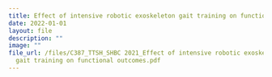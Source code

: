 ```yaml
---
title: Effect of intensive robotic exoskeleton gait training on functional outcomes
date: 2022-01-01
layout: file
description: ""
image: ""
file_url: /files/C387_TTSH_SHBC 2021_Effect of intensive robotic exoskeleton
  gait training on functional outcomes.pdf
---
```

